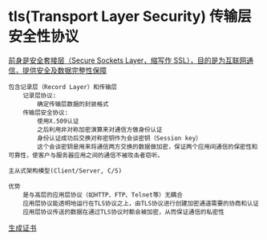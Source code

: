# tls(Transport Layer Security) 传输层安全性协议

[前身是安全套接层（Secure Sockets Layer，缩写作 SSL），目的是为互联网通信，提供安全及数据完整性保障](https://zh.wikipedia.org/wiki/%E5%82%B3%E8%BC%B8%E5%B1%A4%E5%AE%89%E5%85%A8%E6%80%A7%E5%8D%94%E5%AE%9A)

    包含记录层（Record Layer）和传输层
        记录层协议:
            确定传输层数据的封装格式
        传输层安全协议:
            使用X.509认证
            之后利用非对称加密演算来对通信方做身份认证
            身份认证成功后交换对称密钥作为会谈密钥（Session key）
            这个会谈密钥是用来将通信两方交换的数据做加密，保证两个应用间通信的保密性和可靠性，使客户与服务器应用之间的通信不被攻击者窃听。

    主从式架构模型(Client/Server, C/S)

    优势
        是与高层的应用层协议（如HTTP、FTP、Telnet等）无耦合
        应用层协议能透明地运行在TLS协议之上，由TLS协议进行创建加密通道需要的协商和认证
        应用层协议传送的数据在通过TLS协议时都会被加密，从而保证通信的私密性

[生成证书](https://www.ibm.com/support/knowledgecenter/zh/SSWHYP_4.0.0/com.ibm.apimgmt.cmc.doc/task_apionprem_gernerate_self_signed_openSSL.html)
